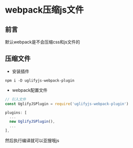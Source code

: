 # webpack压缩js文件

## 前言
默认webpack是不会压缩css和js文件的

## 压缩文件
- 安装插件
```
npm i -D uglifyjs-webpack-plugin
```
- webpack配置文件
```javascript
// 引入文件
const UglifyJSPlugin = require('uglifyjs-webpack-plugin')
```
```javascript
plugins: [
  ...
  new UglifyJSPlugin(),
  ...
],
```
然后执行编译就可以亚搜哦js
